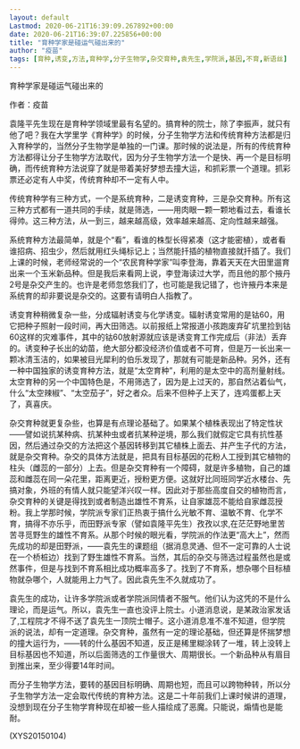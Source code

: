 ```yaml
---
layout: default
Lastmod: 2020-06-21T16:39:09.267892+00:00
date: 2020-06-21T16:39:07.225856+00:00
title: "育种学家是碰运气碰出来的"
author: "疫苗"
tags: [育种,诱变,方法,育种学,分子生物学,杂交育种,袁先生,学院派,基因,不育,新语丝]
---
```


育种学家是碰运气碰出来的

作者：疫苗

袁隆平先生现在是育种学领域里最有名望的。搞育种的院士，除了李振声，就只有他了吧？我在大学里学《育种学》的时候，分子生物学方法和传统育种方法都是归入育种学的，当然分子生物学是单独的一门课。那时候的说法是，所有的传统育种方法都得让分子生物学方法取代，因为分子生物学方法一个是快、再一个是目标明确，而传统育种方法说穿了就是带着美好梦想去撞大运，和抓彩票一个道理。抓彩票还必定有人中奖，传统育种却不一定有人中。

传统育种学有三种方式，一个是系统育种，二是诱变育种，三是杂交育种。所有这三种方式都有一道共同的手续，就是筛选，——用肉眼一颗一颗地看过去，看谁长得帅。这三种方法，从一到三，越来越高级，效率越来越高、定向性越来越强。

系统育种方法最简单，就是个“看”，看谁的株型长得紧凑（这才能密植），或者看谁招病、招虫少，然后就用红头绳标记上；当然能扦插的植物直接就扦插了。我们上课的时候，老师经常说的一个“农民育种学家”叫李登海，靠着天天在大田里遛育出来一个玉米新品种。但是我后来看网上说，李登海读过大学，而且他的那个掖丹2号是杂交产生的。也许是老师忽悠我们了，也可能是我记错了，也许掖丹本来是系统育的却非要说是杂交的。这要有请明白人指教了。

诱变育种稍微复杂一些，分成辐射诱变与化学诱变。辐射诱变常用的是钴60，用它把种子照射一段时间，再大田筛选。以前报纸上常报道小孩跑废弃矿坑里捡到钴60这样的灾难事件，其中的钴60放射源就应该是诱变育工作完成后（非法）丢弃的。诱变种子长出的幼苗，绝大部分都没经济价值或者不可育，但是万一长出来一颗冰清玉洁的，如果被目光犀利的伯乐发现了，那就有可能是新品种。另外，还有一种中国独家的诱变育种方法，就是“太空育种”，利用的是太空中的高剂量射线。太空育种的另一个中国特色是，不用筛选了，因为是上过天的，那自然沾着仙气，什么“太空辣椒”、“太空茄子”，好之者众。后来不但种子上天了，连鸡蛋都上天了，真喜庆。

杂交育种就更复杂些，也算是有点理论基础了。如果某个植株表现出了特定性状——譬如说抗某种病、抗某种虫或者抗某种逆境，那么我们就假定它具有抗性基因，然后通过杂交的方法把这个基因转移到其它植株上面去、并产生子代的方法，就是杂交育种。杂交的具体方法就是，把具有目标基因的花粉人工授到其它植物的柱头（雌蕊的一部分）上去。但是杂交育种有一个障碍，就是许多植物，自己的雄蕊和雌蕊在同一朵花里，距离更近，授粉更方便。这就好比同班同学近水楼台、先搞对象，外班的有情人就只能望洋兴叹一样。因此对于那些高度自交的植物而言，杂交育种的关键是得找到或者制造出雄性不育系，让自家雄蕊不能给自家雌蕊授粉。我上学那时候，学院派专家们正热衷于搞什么光敏不育、温敏不育、化学不育，搞得不亦乐乎，而田野派专家（譬如袁隆平先生）孜孜以求,在茫茫野地里苦苦寻觅野生的雄性不育系。从那个时候的眼光看，学院派的作法更“高大上”，然而先成功的却是田野派，——袁先生的课题组（据消息灵通、但不一定可靠的人士说在一个桥桩边）找到了野生雄性不育系。当然，其后的杂交与筛选过程虽然也是或然事件，但是与找到不育系相比成功概率高多了。找到了不育系，想杂哪个目标植物就杂哪个，人就能用上力气了。因此袁先生不久就成功了。

袁先生的成功，让许多学院派或者学院派同情者不服气。他们认为这凭的不是什么理论，而是运气。所以，袁先生一直也没评上院士。小道消息说，是某政治家发话了,工程院才不得不送了袁先生一顶院士帽子。这小道消息准不准不知道，但学院派的说法，却有一定道理。杂交育种，虽然有一定的理论基础，但还算是怀揣梦想的撞大运行为，——转的什么基因不知道，反正是稀里糊涂转了一堆，转上没转上目标基因也不知道，所以后面筛选的工作量很大、周期很长。一个新品种从有眉目到推出来，至少得要14年时间。

而分子生物学方法，要转的基因目标明确、周期也短，而且可以跨物种转，所以分子生物学方法一定会取代传统的育种方法。这是二十年前我们上课时候讲的道理，没想到现在分子生物学育种现在却被一些人描绘成了恶魔。只能说，煽情也是能耐。

(XYS20150104)

